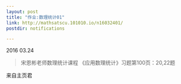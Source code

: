 ```yaml
---
layout: post
title: "作业:数理统计01"
link: http://mathsatscu.101010.io/n16032401/
postdir: notifications

---
```



2016 03.24

> 宋恩彬老师数理统计课程
>《应用数理统计》习题第100页：20,22题

来自主页君
